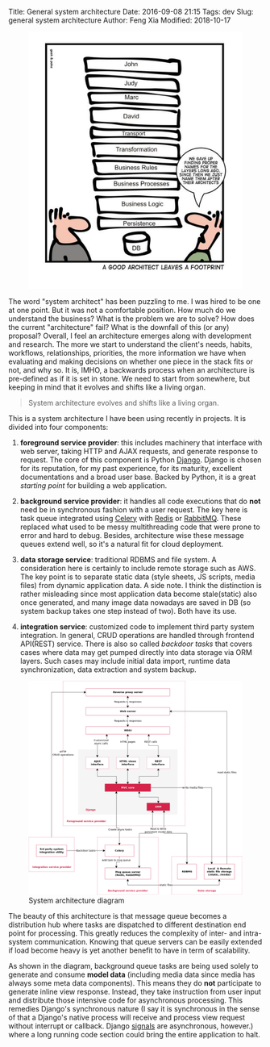 Title: General system architecture
Date: 2016-09-08 21:15
Tags: dev
Slug: general system architecture
Author: Feng Xia
Modified: 2018-10-17

<figure class="col l6 m6 s12">
  <img src="/images/architecture_joke.jpg"
       class="center img-responsive">
</figure>

The word "system architect" has been puzzling to me.  I was hired to
be one at one point. But it was not a comfortable position. How much
do we understand the business?  What is the problem we are to solve?
How does the current "architecture" fail? What is the downfall of this
(or any) proposal? Overall, I feel an architecture emerges along with
development and research. The more we start to understand the client's
needs, habits, workflows, relationships, priorities, the more
information we have when evaluating and making decisions on whether
one piece in the stack fits or not, and why so. It is, IMHO, a
backwards process when an architecture is pre-defined as if it is set
in stone. We need to start from somewhere, but keeping in mind that it
evolves and shifts like a living organ.

> System architecture evolves and shifts like a living organ.

This is a system architecture I have been using recently in
projects. It is divided into four components:

1. **foreground service provider**: this includes machinery that
  interface with web server, taking HTTP and AJAX requests, and
  generate response to request.  The core of this component is Python
  [Django][]. Django is chosen for its reputation, for my past
  experience, for its maturity, excellent documentations and a broad
  user base. Backed by Python, it is a great _starting point_ for
  building a web application.

2. **background service provider**: it handles all code executions
  that do **not** need be in synchronous fashion with a user request.
  The key here is task queue integrated using [Celery] with [Redis][]
  or [RabbitMQ][]. These replaced what used to be messy multithreading
  code that were prone to error and hard to debug. Besides,
  architecture wise these message queues extend well, so it's a
  natural fit for cloud deployment.


3. **data storage service**: traditional RDBMS and file system. A
  consideration here is certainly to include remote storage such as
  AWS. The key point is to separate static data (style sheets, JS
  scripts, media files) from dynamic application data. A side note. I
  think the distinction is rather misleading since most application
  data become stale(static) also once generated, and many image data
  nowadays are saved in DB (so system backup takes one step instead of
  two).  Both have its use.

4. **integration service**: customized code to implement third
  party system integration. In general, CRUD operations are handled
  through frontend API(REST) service. There is also so called
  _backdoor tasks_ that covers cases where data may get pumped
  directly into data storage via ORM layers. Such cases may include
  initial data import, runtime data synchronization, data extraction
  and system backup.


<figure class="s12 center">
  <img src="/images/system%20architecture.png"/>
    <figcaption>System architecture diagram</figcaption>
</figure>

The beauty of this architecture is that message queue becomes a
distribution hub where tasks are dispatched to different destination
end point for processing. This greatly reduces the complexity of
inter- and intra- system communication. Knowing that queue servers can
be easily extended if load become heavy is yet another benefit to have
in term of scalability.

As shown in the diagram, background queue tasks are being used solely
to generate and consume **model data** (including media data since
media has always some meta data components).  This means they do
**not** participate to generate inline view response. Instead, they
take instruction from user input and distribute those intensive code
for asynchronous processing.  This remedies Django's synchronous
nature (I say it is synchronous in the sense of that a Django's native
process will receive and process view request without interrupt or
callback.  Django [signals][django signals] are asynchronous,
however.) where a long running code section could bring the entire
application to halt.

[django]: https://www.djangoproject.com/
[redis]: http://redis.io/
[rabbitmq]: https://www.rabbitmq.com/
[celery]: http://www.celeryproject.org/
[django signals]: https://docs.djangoproject.com/en/1.10/topics/signals/

